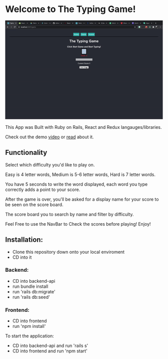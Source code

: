 # Welcome to The Typing Game!

 ![alt-text](/frontend/src/gif/typing.gif)


This App was Built with Ruby on Rails, React and Redux langauges/libraries. 

Check out the demo [video](https://drive.google.com/file/d/1Rrt2VFNhYFobtLjD1-xlZIbDNAxaldDm/view?usp=sharing) or [read](https://dev.to/mindful_developer/react-redux-project-aaj) about it.

## Functionality
 Select which difficulty you'd like to play on. 
 
 Easy is 4 letter words, Medium is 5-6 letter words, Hard is 7 letter words. 
 
 You have 5 seconds to write the word displayed, each word you type correctly adds a point to your score.
 
 After the game is over, you'll be asked for a display name for your score to be seen on the score board. 
 
 The score board you to search by name and filter by difficulty.
 
 Feel Free to use the NavBar to Check the scores before playing! Enjoy!


## Installation:
- Clone this repository down onto your local enviroment
- CD into it

### Backend:
- CD into backend-api
- run bundle install
- run 'rails db:migrate'
- run 'rails db:seed'

### Frontend:
- CD into frontend
- run 'npm install'


To start the application:

- CD into backend-api and run 'rails s'
- CD into frontend and run 'npm start'






